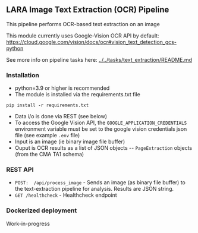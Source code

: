 
## LARA Image Text Extraction (OCR) Pipeline 

This pipeline performs OCR-based text extraction on an image

This module currently uses Google-Vision OCR API by default:
https://cloud.google.com/vision/docs/ocr#vision_text_detection_gcs-python

See more info on pipeline tasks here: [../../tasks/text_extraction/README.md](../../tasks/text_extraction/README.md)

### Installation

* python=3.9 or higher is recommended
* The module is installed via the requirements.txt file
``` 
pip install -r requirements.txt
```
* Data i/o is done via REST (see below)
* To access the Google Vision API, the `GOOGLE_APPLICATION_CREDENTIALS` environment variable must be set to the google vision credentials json file (see example `.env` file)
* Input is an image (ie binary image file buffer)
* Ouput is OCR results as a list of JSON objects --  `PageExtraction` objects (from the CMA TA1 schema)

### REST API
* ```POST:  /api/process_image``` - Sends an image (as binary file buffer) to the text-extraction pipeline for analysis. Results are JSON string.
* ```GET /healthcheck``` - Healthcheck endpoint  

### Dockerized deployment
Work-in-progress


